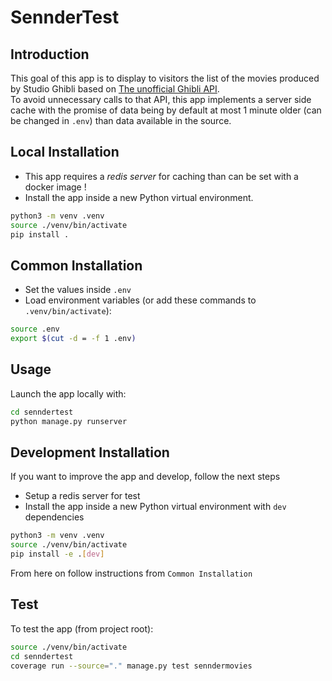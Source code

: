 # SennderTest

## Introduction

This goal of this app is to display to visitors the list of the movies produced by Studio Ghibli based on
[The unofficial Ghibli API](https://ghibliapi.herokuapp.com).  
To avoid unnecessary calls to that API, this app
implements a server side cache with the promise of data being by default at most 1 minute older (can be changed in `.env`) than data available in the source.


## Local Installation

- This app requires a *redis server* for caching than can be set with a docker image !
- Install the app inside a new Python virtual environment.
```bash
python3 -m venv .venv
source ./venv/bin/activate
pip install .
```


## Common Installation

- Set the values inside `.env`
- Load environment variables (or add these commands to `.venv/bin/activate`):  
```bash
source .env
export $(cut -d = -f 1 .env)
```


## Usage

Launch the app locally with:  
```bash
cd senndertest
python manage.py runserver
```


## Development Installation

If you want to improve the app and develop, follow the next steps

- Setup a redis server for test
- Install the app inside a new Python virtual environment with `dev` dependencies
```bash
python3 -m venv .venv
source ./venv/bin/activate
pip install -e .[dev]
```

From here on follow instructions from `Common Installation`


## Test

To test the app (from project root):
```bash
source ./venv/bin/activate
cd senndertest
coverage run --source="." manage.py test senndermovies
```

